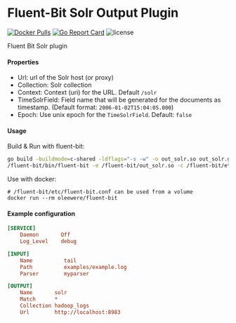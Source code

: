 # Fluent-Bit Solr Output Plugin

[![Docker Pulls](https://img.shields.io/docker/pulls/oleewere/fluent-bit.svg)](https://hub.docker.com/r/oleewere/fluent-bit/)
[![Go Report Card](https://goreportcard.com/badge/github.com/oleewere/fluent-bit-solr-plugin)](https://goreportcard.com/report/github.com/oleewere/fluent-bit-solr-plugin)
![license](http://img.shields.io/badge/license-Apache%20v2-blue.svg)

Fluent Bit Solr plugin

#### Properties

- Url: url of the Solr host (or proxy)
- Collection: Solr collection
- Context: Context (uri) for the URL. Default `/solr`
- TimeSolrField: Field name that will be generated for the documents as timestamp. (Default format: `2006-01-02T15:04:05.000`)
- Epoch: Use unix epoch for the `TimeSolrField`. Default: `false`

#### Usage

Build & Run with fluent-bit:

```bash
go build -buildmode=c-shared -ldflags="-s -w" -o out_solr.so out_solr.go
/fluent-bit/bin/fluent-bit -e /fluent-bit/out_solr.so -c /fluent-bit/etc/fluent-bit.conf
```

Use with docker:

```
# /fluent-bit/etc/fluent-bit.conf can be used from a volume
docker run --rm oleewere/fluent-bit
```



#### Example configuration

```ini
[SERVICE]
    Daemon       Off
    Log_Level    debug

[INPUT]
    Name          tail
    Path          examples/example.log
    Parser        myparser

[OUTPUT]
    Name       solr
    Match      *
    Collection hadoop_logs
    Url        http://localhost:8983
